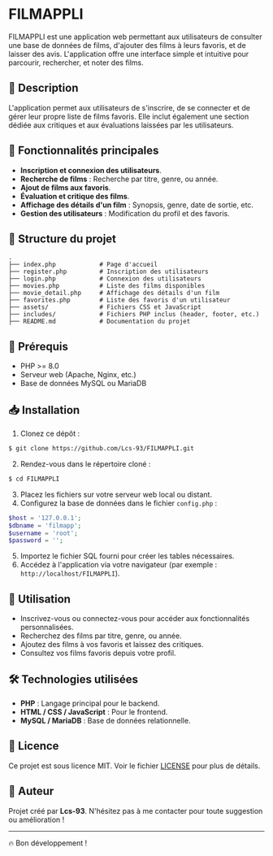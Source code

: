 # FILMAPPLI

FILMAPPLI est une application web permettant aux utilisateurs de consulter une base de données de films, d'ajouter des films à leurs favoris, et de laisser des avis. L'application offre une interface simple et intuitive pour parcourir, rechercher, et noter des films.

## 📌 Description
L'application permet aux utilisateurs de s'inscrire, de se connecter et de gérer leur propre liste de films favoris. Elle inclut également une section dédiée aux critiques et aux évaluations laissées par les utilisateurs.

## 🚀 Fonctionnalités principales
- **Inscription et connexion des utilisateurs**.
- **Recherche de films** : Recherche par titre, genre, ou année.
- **Ajout de films aux favoris**.
- **Évaluation et critique des films**.
- **Affichage des détails d'un film** : Synopsis, genre, date de sortie, etc.
- **Gestion des utilisateurs** : Modification du profil et des favoris.

## 📂 Structure du projet
```
.
├── index.php            # Page d'accueil
├── register.php         # Inscription des utilisateurs
├── login.php            # Connexion des utilisateurs
├── movies.php           # Liste des films disponibles
├── movie_detail.php     # Affichage des détails d'un film
├── favorites.php        # Liste des favoris d'un utilisateur
├── assets/              # Fichiers CSS et JavaScript
├── includes/            # Fichiers PHP inclus (header, footer, etc.)
├── README.md            # Documentation du projet
```

## 🔧 Prérequis
- PHP >= 8.0
- Serveur web (Apache, Nginx, etc.)
- Base de données MySQL ou MariaDB

## 📥 Installation
1. Clonez ce dépôt :
```bash
$ git clone https://github.com/Lcs-93/FILMAPPLI.git
```
2. Rendez-vous dans le répertoire cloné :
```bash
$ cd FILMAPPLI
```
3. Placez les fichiers sur votre serveur web local ou distant.
4. Configurez la base de données dans le fichier `config.php` :
```php
$host = '127.0.0.1';
$dbname = 'filmapp';
$username = 'root';
$password = '';
```
5. Importez le fichier SQL fourni pour créer les tables nécessaires.
6. Accédez à l'application via votre navigateur (par exemple : `http://localhost/FILMAPPLI`).

## 📌 Utilisation
- Inscrivez-vous ou connectez-vous pour accéder aux fonctionnalités personnalisées.
- Recherchez des films par titre, genre, ou année.
- Ajoutez des films à vos favoris et laissez des critiques.
- Consultez vos films favoris depuis votre profil.

## 🛠️ Technologies utilisées
- **PHP** : Langage principal pour le backend.
- **HTML / CSS / JavaScript** : Pour le frontend.
- **MySQL / MariaDB** : Base de données relationnelle.

## 📄 Licence
Ce projet est sous licence MIT. Voir le fichier [LICENSE](LICENSE) pour plus de détails.

## 📣 Auteur
Projet créé par **Lcs-93**. N'hésitez pas à me contacter pour toute suggestion ou amélioration !

---

🔥 Bon développement !

